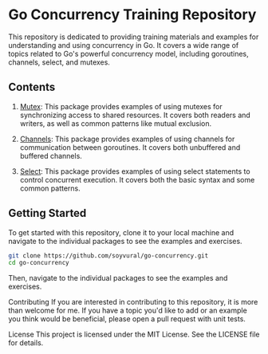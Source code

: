# Go Concurrency Training Repository

This repository is dedicated to providing training materials and examples for understanding and using concurrency in Go. It covers a wide range of topics related to Go's powerful concurrency model, including goroutines, channels, select, and mutexes.

## Contents

1. [Mutex](./mutex_examples): This package provides examples of using mutexes for synchronizing access to shared resources. It covers both readers and writers, as well as common patterns like mutual exclusion.

2. [Channels](./channel_examples): This package provides examples of using channels for communication between goroutines. It covers both unbuffered and buffered channels.

3. [Select](./select_examples): This package provides examples of using select statements to control concurrent execution. It covers both the basic syntax and some common patterns.
 

## Getting Started

To get started with this repository, clone it to your local machine and navigate to the individual packages to see the examples and exercises.

```bash
git clone https://github.com/soyvural/go-concurrency.git
cd go-concurrency
```

Then, navigate to the individual packages to see the examples and exercises.

Contributing
If you are interested in contributing to this repository, it is more than welcome for me. If you have a topic you'd like to add or an example you think would be beneficial, please open a pull request with unit tests.

License
This project is licensed under the MIT License. See the LICENSE file for details.